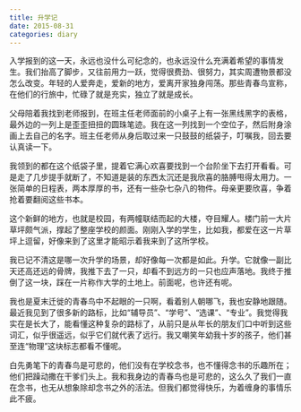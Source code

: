 ```yaml
---
title: 升学记
date: 2015-08-31
categories: diary
---
```


入学报到的这一天，永远也没什么可纪念的，也永远没什么充满着希望的事情发生。我们抬高了脚步，又往前用力一跃，觉得很费劲、很努力，其实周遭物景都没怎么改变。年轻的人爱奔走，爱新的地方，爱离开家独身闯荡。那些青春鸟宣称，在他们的行旅中，忙碌了就是充实，独立了就是成长。

父母陪着我找到老师报到，在班主任老师面前的小桌子上有一张黑线黑字的表格，最外边的一列上是歪歪扭扭的圆珠笔迹。我在这一列找到一个空位子，然后附身涂画上去自己的名字。班主任老师从身后取过来一只鼓鼓的纸袋子，叮嘱我，回去要认真读一下。

我领到的都在这个纸袋子里，提着它满心欢喜要找到一个台阶坐下去打开看看。可是走了几步提手就断了，不知道是装的东西太沉还是我欣喜的胳膊甩得太用力。一张简单的日程表，两本厚厚的书，还有一些杂七杂八的物件。母亲更要欣喜，争着抢着要翻阅这些书本。

<!-- more -->

这个新鲜的地方，也就是校园，有两幢联结而起的大楼，夺目耀人。楼门前一大片草坪颇气派，撑起了整座学校的颜面。刚刚入学的学生，比如我，都爱在这一片草坪上逗留，好像来到了这里才能昭示着我来到了这所学校。

我已记不清这是哪一次升学的场景，却好像每一次都是如此。升学。它就像一副比天还高还远的骨牌，我推下去了一只，却看不到远方的一只也应声落地。我终于推倒了这一块，踩在一片称作大学的土地上。前面呢，也许还有呢。

我也是夏末迁徙的青春鸟中不起眼的一只啊，看着别人朝哪飞，我也安静地跟随。最近我见到了很多新的路标，比如“辅导员”、“学号”、“选课”、“专业”。我觉得我实在是长大了，能看懂这种复杂的路标了，从前只是从年长的朋友们口中听到这些词汇，似乎很遥远，似乎它们就代表了远行。我又嘲笑年幼我十岁的孩子，他们甚至连“物理”这块标志都看不懂呢。

白先勇笔下的青春鸟是可悲的，他们没有在学校念书，也不懂得念书的乐趣所在；他们把躁动撒在干爹们头上。我和我身边的青春鸟也是可悲的，这么久了我们一直在念书，也无从想象除却念书之外的活法。但我们都觉得快乐，为着缠身的事情乐此不疲。
